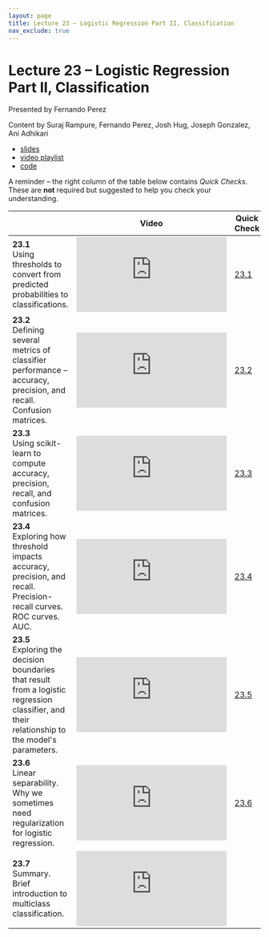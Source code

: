 ```yaml
---
layout: page
title: Lecture 23 – Logistic Regression Part II, Classification
nav_exclude: true
---
```


# Lecture 23 – Logistic Regression Part II, Classification

Presented by Fernando Perez

Content by Suraj Rampure, Fernando Perez, Josh Hug, Joseph Gonzalez, Ani Adhikari

- [slides](https://docs.google.com/presentation/d/1PBgBnb6CnU9hg6TnZSKcfII4OvYCyoL6dNv7Vu9JHJo/edit?usp=sharing)
- [video playlist](https://youtube.com/playlist?list=PLQCcNQgUcDfqQ0GepZKyETzD2b1ZHRTVQ)
- [code](https://data100.datahub.berkeley.edu/hub/user-redirect/git-sync?repo=https://github.com/DS-100/fa21&subPath=lec/lec23/)

A reminder – the right column of the table below contains _Quick Checks_. These are **not** required but suggested to help you check your understanding.

<table>
<colgroup>
<col style="width: 25%" />
<col style="width: 25%" />
<col style="width: 25%" />
</colgroup>
<thead>
<tr class="header">
<th></th>
<th>Video</th>
<th>Quick Check</th>
</tr>
</thead>
<tbody>
<tr>
<td><strong>23.1</strong> <br />Using thresholds to convert from predicted probabilities to classifications.</td>
<td><iframe width="300" height="" src="https://youtube.com/embed/BbyI2iMreeQ" frameborder="0" allow="accelerometer; autoplay; encrypted-media; gyroscope; picture-in-picture" allowfullscreen=""></iframe></td>
<td><a href="https://forms.gle/qqE5ASPM1RQiVece7" target="\_blank">23.1</a></td>
</tr>
<tr>
<td><strong>23.2</strong> <br />Defining several metrics of classifier performance – accuracy, precision, and recall. Confusion matrices.</td>
<td><iframe width="300" height="" src="https://youtube.com/embed/4hhYw1iEb7k" frameborder="0" allow="accelerometer; autoplay; encrypted-media; gyroscope; picture-in-picture" allowfullscreen=""></iframe></td>
<td><a href="https://forms.gle/X6BUELWWqCXxizNT9" target="\_blank">23.2</a></td>
</tr>
<tr>
<td><strong>23.3</strong> <br />Using scikit-learn to compute accuracy, precision, recall, and confusion matrices.</td>
<td><iframe width="300" height="" src="https://youtube.com/embed/REQARx0aBCI" frameborder="0" allow="accelerometer; autoplay; encrypted-media; gyroscope; picture-in-picture" allowfullscreen=""></iframe></td>
<td><a href="https://forms.gle/PsTLPt1PTiY8b6qWA" target="\_blank">23.3</a></td>
</tr>
<tr>
<td><strong>23.4</strong> <br />Exploring how threshold impacts accuracy, precision, and recall. Precision-recall curves. ROC curves. AUC.</td>
<td><iframe width="300" height="" src="https://youtube.com/embed/ILI4VmAcf9I" frameborder="0" allow="accelerometer; autoplay; encrypted-media; gyroscope; picture-in-picture" allowfullscreen=""></iframe></td>
<td><a href="https://forms.gle/GZ7TQJr2YK8R2L47A" target="\_blank">23.4</a></td>
</tr>
<tr>
<td><strong>23.5</strong> <br />Exploring the decision boundaries that result from a logistic regression classifier, and their relationship to the model's parameters.</td>
<td><iframe width="300" height="" src="https://youtube.com/embed/TVK7aPI_jZg" frameborder="0" allow="accelerometer; autoplay; encrypted-media; gyroscope; picture-in-picture" allowfullscreen=""></iframe></td>
<td><a href="https://forms.gle/8zzPcPQoGUopZAmg7" target="\_blank">23.5</a></td>
</tr>
<tr>
<td><strong>23.6</strong> <br />Linear separability. Why we sometimes need regularization for logistic regression.</td>
<td><iframe width="300" height="" src="https://youtube.com/embed/DprPIxFVIcc" frameborder="0" allow="accelerometer; autoplay; encrypted-media; gyroscope; picture-in-picture" allowfullscreen=""></iframe></td>
<td><a href="https://forms.gle/2Rar7mKv5MKQUb8G7" target="\_blank">23.6</a></td>
</tr>
<tr>
<td><strong>23.7</strong> <br />Summary. Brief introduction to multiclass classification.</td>
<td><iframe width="300" height="" src="https://youtube.com/embed/Sp2eAPFb2DM" frameborder="0" allow="accelerometer; autoplay; encrypted-media; gyroscope; picture-in-picture" allowfullscreen=""></iframe></td>
<td></td>
</tr>
</tbody></table>
